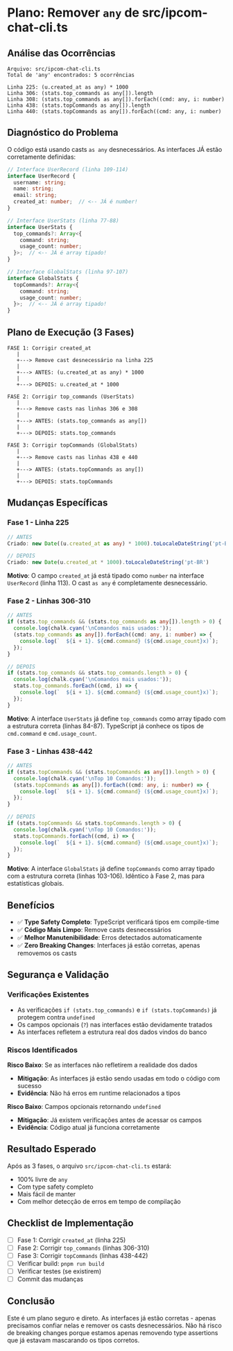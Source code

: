 # Plano: Remover `any` de src/ipcom-chat-cli.ts

## Análise das Ocorrências

```
Arquivo: src/ipcom-chat-cli.ts
Total de 'any' encontrados: 5 ocorrências

Linha 225: (u.created_at as any) * 1000
Linha 306: (stats.top_commands as any[]).length
Linha 308: (stats.top_commands as any[]).forEach((cmd: any, i: number)
Linha 438: (stats.topCommands as any[]).length
Linha 440: (stats.topCommands as any[]).forEach((cmd: any, i: number)
```

## Diagnóstico do Problema

O código está usando casts `as any` desnecessários. As interfaces JÁ estão corretamente definidas:

```typescript
// Interface UserRecord (linha 109-114)
interface UserRecord {
  username: string;
  name: string;
  email: string;
  created_at: number;  // <-- JÁ é number!
}

// Interface UserStats (linha 77-88)
interface UserStats {
  top_commands?: Array<{
    command: string;
    usage_count: number;
  }>;  // <-- JÁ é array tipado!
}

// Interface GlobalStats (linha 97-107)
interface GlobalStats {
  topCommands?: Array<{
    command: string;
    usage_count: number;
  }>;  // <-- JÁ é array tipado!
}
```

## Plano de Execução (3 Fases)

```
FASE 1: Corrigir created_at
   |
   +---> Remove cast desnecessário na linha 225
   |
   +---> ANTES: (u.created_at as any) * 1000
   |
   +---> DEPOIS: u.created_at * 1000

FASE 2: Corrigir top_commands (UserStats)
   |
   +---> Remove casts nas linhas 306 e 308
   |
   +---> ANTES: (stats.top_commands as any[])
   |
   +---> DEPOIS: stats.top_commands

FASE 3: Corrigir topCommands (GlobalStats)
   |
   +---> Remove casts nas linhas 438 e 440
   |
   +---> ANTES: (stats.topCommands as any[])
   |
   +---> DEPOIS: stats.topCommands
```

## Mudanças Específicas

### Fase 1 - Linha 225

```typescript
// ANTES
Criado: new Date((u.created_at as any) * 1000).toLocaleDateString('pt-BR')

// DEPOIS
Criado: new Date(u.created_at * 1000).toLocaleDateString('pt-BR')
```

**Motivo**: O campo `created_at` já está tipado como `number` na interface `UserRecord` (linha 113). O cast `as any` é completamente desnecessário.

### Fase 2 - Linhas 306-310

```typescript
// ANTES
if (stats.top_commands && (stats.top_commands as any[]).length > 0) {
  console.log(chalk.cyan('\nComandos mais usados:'));
  (stats.top_commands as any[]).forEach((cmd: any, i: number) => {
    console.log(`  ${i + 1}. ${cmd.command} (${cmd.usage_count}x)`);
  });
}

// DEPOIS
if (stats.top_commands && stats.top_commands.length > 0) {
  console.log(chalk.cyan('\nComandos mais usados:'));
  stats.top_commands.forEach((cmd, i) => {
    console.log(`  ${i + 1}. ${cmd.command} (${cmd.usage_count}x)`);
  });
}
```

**Motivo**: A interface `UserStats` já define `top_commands` como array tipado com a estrutura correta (linhas 84-87). TypeScript já conhece os tipos de `cmd.command` e `cmd.usage_count`.

### Fase 3 - Linhas 438-442

```typescript
// ANTES
if (stats.topCommands && (stats.topCommands as any[]).length > 0) {
  console.log(chalk.cyan('\nTop 10 Comandos:'));
  (stats.topCommands as any[]).forEach((cmd: any, i: number) => {
    console.log(`  ${i + 1}. ${cmd.command} (${cmd.usage_count}x)`);
  });
}

// DEPOIS
if (stats.topCommands && stats.topCommands.length > 0) {
  console.log(chalk.cyan('\nTop 10 Comandos:'));
  stats.topCommands.forEach((cmd, i) => {
    console.log(`  ${i + 1}. ${cmd.command} (${cmd.usage_count}x)`);
  });
}
```

**Motivo**: A interface `GlobalStats` já define `topCommands` como array tipado com a estrutura correta (linhas 103-106). Idêntico à Fase 2, mas para estatísticas globais.

## Benefícios

- ✅ **Type Safety Completo**: TypeScript verificará tipos em compile-time
- ✅ **Código Mais Limpo**: Remove casts desnecessários
- ✅ **Melhor Manutenibilidade**: Erros detectados automaticamente
- ✅ **Zero Breaking Changes**: Interfaces já estão corretas, apenas removemos os casts

## Segurança e Validação

### Verificações Existentes
- As verificações `if (stats.top_commands)` e `if (stats.topCommands)` já protegem contra `undefined`
- Os campos opcionais (`?`) nas interfaces estão devidamente tratados
- As interfaces refletem a estrutura real dos dados vindos do banco

### Riscos Identificados

**Risco Baixo**: Se as interfaces não refletirem a realidade dos dados
- **Mitigação**: As interfaces já estão sendo usadas em todo o código com sucesso
- **Evidência**: Não há erros em runtime relacionados a tipos

**Risco Baixo**: Campos opcionais retornando `undefined`
- **Mitigação**: Já existem verificações antes de acessar os campos
- **Evidência**: Código atual já funciona corretamente

## Resultado Esperado

Após as 3 fases, o arquivo `src/ipcom-chat-cli.ts` estará:
- 100% livre de `any`
- Com type safety completo
- Mais fácil de manter
- Com melhor detecção de erros em tempo de compilação

## Checklist de Implementação

- [ ] Fase 1: Corrigir `created_at` (linha 225)
- [ ] Fase 2: Corrigir `top_commands` (linhas 306-310)
- [ ] Fase 3: Corrigir `topCommands` (linhas 438-442)
- [ ] Verificar build: `pnpm run build`
- [ ] Verificar testes (se existirem)
- [ ] Commit das mudanças

## Conclusão

Este é um plano seguro e direto. As interfaces já estão corretas - apenas precisamos confiar nelas e remover os casts desnecessários. Não há risco de breaking changes porque estamos apenas removendo type assertions que já estavam mascarando os tipos corretos.
